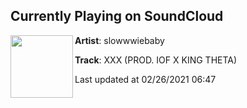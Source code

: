 ## Currently Playing on SoundCloud

[<img align="left" width="100" src="https://i1.sndcdn.com/artworks-y6Vinu7EDvyhMpzw-Dn2uDg-t50x50.jpg">](https://soundcloud.com/slowwwiebaby/xxx-prod-iof-x-king-theta)

**Artist**: slowwwiebaby 

**Track**: XXX (PROD. IOF X KING THETA)

Last updated at 02/26/2021 06:47
